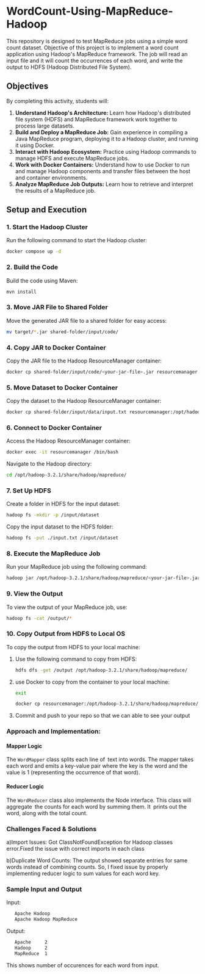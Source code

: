 
# WordCount-Using-MapReduce-Hadoop

This repository is designed to test MapReduce jobs using a simple word count dataset.
Objective of this project is to implement a word count application using Hadoop's MapReduce framework. The job will read an input file and it will count the occurrences of each word, and write the output to HDFS (Hadoop Distributed File System).

## Objectives

By completing this activity, students will:

1. **Understand Hadoop's Architecture:** Learn how Hadoop's distributed file system (HDFS) and MapReduce framework work together to process large datasets.
2. **Build and Deploy a MapReduce Job:** Gain experience in compiling a Java MapReduce program, deploying it to a Hadoop cluster, and running it using Docker.
3. **Interact with Hadoop Ecosystem:** Practice using Hadoop commands to manage HDFS and execute MapReduce jobs.
4. **Work with Docker Containers:** Understand how to use Docker to run and manage Hadoop components and transfer files between the host and container environments.
5. **Analyze MapReduce Job Outputs:** Learn how to retrieve and interpret the results of a MapReduce job.

## Setup and Execution

### 1. **Start the Hadoop Cluster**

Run the following command to start the Hadoop cluster:

```bash
docker compose up -d
```

### 2. **Build the Code**

Build the code using Maven:

```bash
mvn install
```

### 3. **Move JAR File to Shared Folder**

Move the generated JAR file to a shared folder for easy access:

```bash
mv target/*.jar shared-folder/input/code/
```

### 4. **Copy JAR to Docker Container**

Copy the JAR file to the Hadoop ResourceManager container:

```bash
docker cp shared-folder/input/code/<your-jar-file>.jar resourcemanager:/opt/hadoop-3.2.1/share/hadoop/mapreduce/
```

### 5. **Move Dataset to Docker Container**

Copy the dataset to the Hadoop ResourceManager container:

```bash
docker cp shared-folder/input/data/input.txt resourcemanager:/opt/hadoop-3.2.1/share/hadoop/mapreduce/
```

### 6. **Connect to Docker Container**

Access the Hadoop ResourceManager container:

```bash
docker exec -it resourcemanager /bin/bash
```

Navigate to the Hadoop directory:

```bash
cd /opt/hadoop-3.2.1/share/hadoop/mapreduce/
```

### 7. **Set Up HDFS**

Create a folder in HDFS for the input dataset:

```bash
hadoop fs -mkdir -p /input/dataset
```

Copy the input dataset to the HDFS folder:

```bash
hadoop fs -put ./input.txt /input/dataset
```

### 8. **Execute the MapReduce Job**

Run your MapReduce job using the following command:

```bash
hadoop jar /opt/hadoop-3.2.1/share/hadoop/mapreduce/<your-jar-file>.jar com.example.controller.Controller /input/dataset/input.txt /output
```

### 9. **View the Output**

To view the output of your MapReduce job, use:

```bash
hadoop fs -cat /output/*
```

### 10. **Copy Output from HDFS to Local OS**

To copy the output from HDFS to your local machine:

1. Use the following command to copy from HDFS:
    ```bash
    hdfs dfs -get /output /opt/hadoop-3.2.1/share/hadoop/mapreduce/
    ```

2. use Docker to copy from the container to your local machine:
   ```bash
   exit 
   ```
    ```bash
    docker cp resourcemanager:/opt/hadoop-3.2.1/share/hadoop/mapreduce/output/ shared-folder/output/
    ```
3. Commit and push to your repo so that we can able to see your output

### Approach and Implementation:
#### Mapper Logic
The `WordMapper` class splits each line of text into words. The mapper takes each word and emits a key-value pair where the key is the word and the value is 1 (representing the occurrence of that word). 


#### Reducer Logic
The `WordReducer` class also implements the Node interface. This class will aggregate the counts for each word by summing them. It prints out the word, along with the total count.

### Challenges Faced & Solutions
a)Import Issues:
Got ClassNotFoundException for Hadoop classes error.Fixed the issue with correct imports in each class


b)Duplicate Word Counts:
The output showed separate entries for same words instead of combining counts. So, I fixed issue by properly implementing reducer logic to sum values for each word key.

### Sample Input and Output

Input:
```bash
   Apache Hadoop
   Apache Hadoop MapReduce 
   ```
Output:
```bash
   Apache     2
   Hadoop     2
   MapReduce  1
   ```
This shows number of occurences for each word from input.

